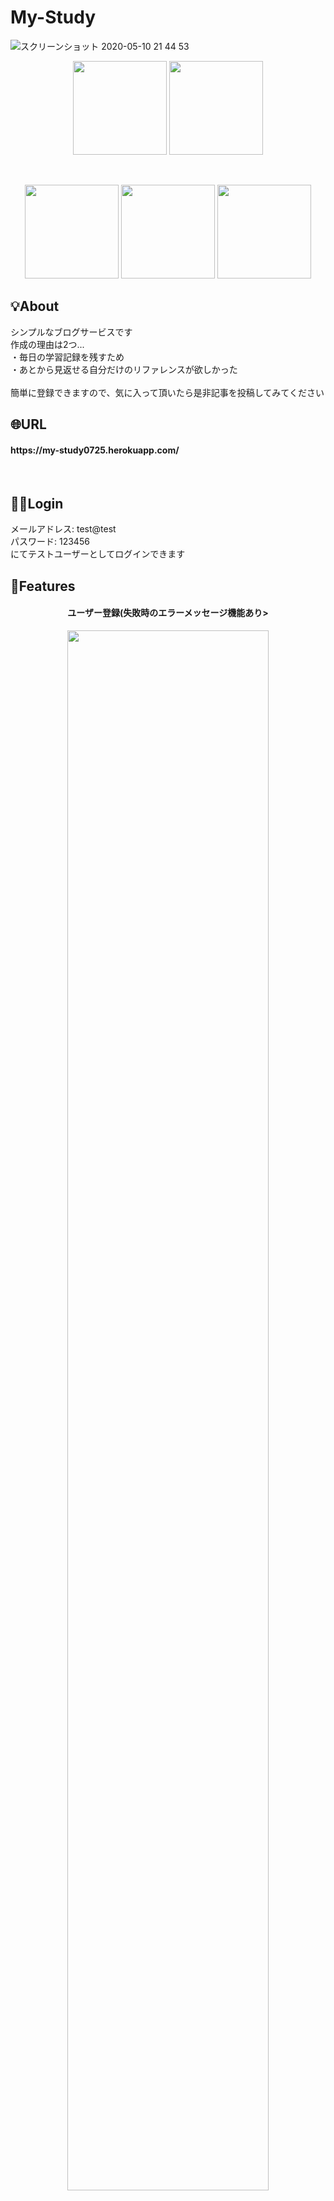 # My-Study  
![スクリーンショット 2020-05-10 21 44 53](https://user-images.githubusercontent.com/61225885/81499738-afff7f80-9308-11ea-8aea-fe4904cfa14c.png)
<p align="center">
<img src="https://user-images.githubusercontent.com/61225885/81501161-bd6d3780-9311-11ea-908e-edc86a1a42e0.png" width="150px">
<img src="https://user-images.githubusercontent.com/61225885/81501164-bfcf9180-9311-11ea-9afb-262bba7e2968.png" width="150px">
</p><br>
<p align="center">
<img src="https://user-images.githubusercontent.com/61225885/81500769-4171f000-930f-11ea-8124-67417f6a4329.png" width="150px"> <img src="https://user-images.githubusercontent.com/61225885/81500827-adecef00-930f-11ea-822b-a82f0aa3b68f.png" width="150px"> <img src="https://user-images.githubusercontent.com/61225885/81500946-5602b800-9310-11ea-979f-72ffcc402093.png" width="150px">
</p>

## 💡About
シンプルなブログサービスです<br>
作成の理由は2つ...<br>
・毎日の学習記録を残すため<br>
・あとから見返せる自分だけのリファレンスが欲しかった<br><br>
簡単に登録できますので、気に入って頂いたら是非記事を投稿してみてください

## 🌐URL
<h4>https://my-study0725.herokuapp.com/</h4><br>

## 🏃‍♂️Login
メールアドレス: test@test<br>
パスワード: 123456<br>
にてテストユーザーとしてログインできます<br>

## 👀Features
<h4 align="center">ユーザー登録(失敗時のエラーメッセージ機能あり></h4>

<div align="center">
<img src="https://user-images.githubusercontent.com/61225885/81524412-1083d080-938c-11ea-9ae0-90a8bd908e1b.gif" width="80%">
</div><br>

<h4 align="center">aboutボタン(簡単なアプリ紹介の表示)></h4>

<div align="center">
<img src="https://user-images.githubusercontent.com/61225885/81525174-c819e200-938e-11ea-8668-110088808026.gif" width="80%">
</div><br>

<h4 align="center">ブログの投稿、編集、削除</h4>

<div align="center">
<img src="https://user-images.githubusercontent.com/61225885/81527736-023ab200-9396-11ea-99f2-43fa1404d1b1.gif" width="80%">
</div><br>

<h4 align="center">自身の投稿一覧・他のユーザーの投稿一覧</h4>

<div align="center">
<img src="https://user-images.githubusercontent.com/61225885/81528250-3c588380-9397-11ea-90f0-6401bf83aab0.gif" width="80%">
</div>

## 📲responsive
<div align="center">
<img src="https://user-images.githubusercontent.com/61225885/82015230-3c1ef780-96b9-11ea-8c1b-330f54d62b75.gif" width="30%">
</div>

## 🤔今後実装したい機能
・インクリメンタルサーチを利用した記事の検索機能<br>
・現在のaboutボタンを消去し、ハンバーガーメニューの作成

## 😃Auther

- [Github](https://github.com/hosa-ichi)
